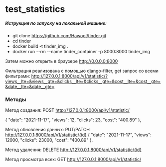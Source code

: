 # test_statistics

##### Иструкция по запуску на локальной машине:
- git clone https://github.com/Hawool/tinder.git
- cd tinder
- docker build -t tinder_img .
- docker run --rm --name tinder_container -p 8000:8000 tinder_img

Затем можно открыть в браузере http://0.0.0.0:8000

Фильтрация реализована с помощью django-filter, get запрос со всеми фильтрами: http://127.0.0.1:8000/api/v1/statistic/?views__lte=&views__gte=&clicks__lte=&clicks__gte=&cost__lte=&cost__gte=&date__lte=&date__gte=

### Методы
Метод создания:
POST http://127.0.0.1:8000/api/v1/statistic/

{
        "date": "2021-11-17",
        "views": 12,
        "clicks": 23,
        "cost": "400.89"
    },

Метод обновления данных:
PUT/PATCH http://127.0.0.1:8000/api/v1/statistic/{id}
{
        "date": "2021-11-17",
        "views": 12000,
        "clicks": 23000,
        "cost": "400.89"
    },

Метод удаления:
DELETE http://127.0.0.1:8000/api/v1/statistic/{id}

Метод просмотра всех:
GET http://127.0.0.1:8000/api/v1/statistic/